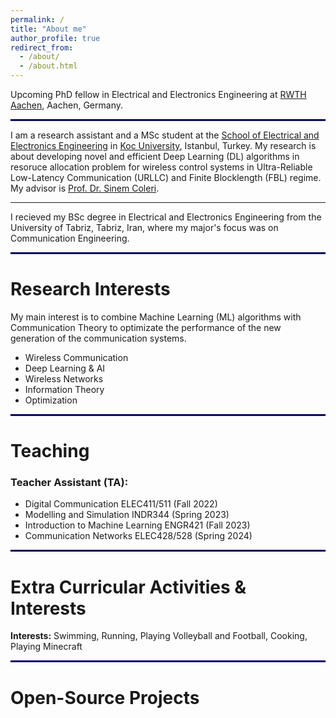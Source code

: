 ```yaml
---
permalink: /
title: "About me"
author_profile: true
redirect_from: 
  - /about/
  - /about.html
---
```


Upcoming PhD fellow in Electrical and Electronics Engineering at [RWTH Aachen](https://www.elektrotechnik.rwth-aachen.de/cms/~mp/Elektrotechnik-und-Informationstechnik/lidx/1/), Aachen, Germany.

<hr style="border:1px solid navy">

I am a research assistant and a MSc student at the [School of Electrical and Electronics Engineering](https://ee.ku.edu.tr/) in [Koc University](https://www.ku.edu.tr/en/), Istanbul, Turkey. My research is about developing novel and efficient Deep Learning (DL) algorithms in resoruce allocation problem for wireless control systems in Ultra-Reliable Low-Latency Communication (URLLC) and Finite 
Blocklength (FBL) regime. My advisor is [Prof. Dr. Sinem Coleri](https://mysite.ku.edu.tr/scoleri/).

---

I recieved my BSc degree in Electrical and Electronics Engineering from the University of Tabriz, Tabriz, Iran, where my major's focus was on Communication Engineering. 

<hr style="border:1px solid navy">

# Research Interests
My main interest is to combine Machine Learning (ML) algorithms with Communication Theory to optimizate the performance of the new generation of the communication systems. 

- Wireless Communication
- Deep Learning & AI
- Wireless Networks
- Information Theory
- Optimization

<hr style="border:1px solid navy">

# Teaching 
### Teacher Assistant (TA):
- Digital Communication ELEC411/511 (Fall 2022)
- Modelling and Simulation INDR344 (Spring 2023)
- Introduction to Machine Learning ENGR421 (Fall 2023)
- Communication Networks ELEC428/528 (Spring 2024)

<hr style="border:1px solid navy">

# Extra Curricular Activities & Interests
**Interests:** Swimming, Running, Playing Volleyball and Football, Cooking, Playing Minecraft

<hr style="border:1px solid navy">

# Open-Source Projects
